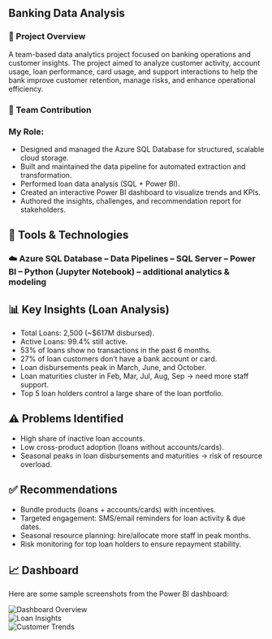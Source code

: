 ## Banking Data Analysis
### 📌 Project Overview
A team-based data analytics project focused on banking operations and customer insights. The project aimed to analyze customer activity, account usage, loan performance, card usage, and support interactions to help the bank improve customer retention, manage risks, and enhance operational efficiency.
### 👥 Team Contribution
### My Role:
- Designed and managed the Azure SQL Database for structured, scalable cloud storage.
- Built and maintained the data pipeline for automated extraction and transformation.
- Performed loan data analysis (SQL + Power BI).
- Created an interactive Power BI dashboard to visualize trends and KPIs.
- Authored the insights, challenges, and recommendation report for stakeholders.
## 🔧 Tools & Technologies
### ☁️ Azure SQL Database – Data Pipelines – SQL Server – Power BI –  Python (Jupyter Notebook) – additional analytics & modeling
## 📊 Key Insights (Loan Analysis)

- Total Loans: 2,500 (~$617M disbursed).
- Active Loans: 99.4% still active.
- 53% of loans show no transactions in the past 6 months.
- 27% of loan customers don’t have a bank account or card.
- Loan disbursements peak in March, June, and October.
- Loan maturities cluster in Feb, Mar, Jul, Aug, Sep → need more staff support.
- Top 5 loan holders control a large share of the loan portfolio.

## ⚠️ Problems Identified

- High share of inactive loan accounts.
- Low cross-product adoption (loans without accounts/cards).
- Seasonal peaks in loan disbursements and maturities → risk of resource overload.

## ✅ Recommendations

- Bundle products (loans + accounts/cards) with incentives.
- Targeted engagement: SMS/email reminders for loan activity & due dates.
- Seasonal resource planning: hire/allocate more staff in peak months.
- Risk monitoring for top loan holders to ensure repayment stability.

## 📈 Dashboard  
Here are some sample screenshots from the Power BI dashboard:  

![Dashboard Overview](images/2025-08-13 (10))  
![Loan Insights](images/2025-08-13 (11))  
![Customer Trends](images/2025-08-13 (12))  
